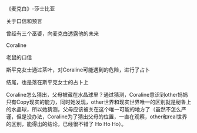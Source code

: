 《麦克白》-莎士比亚

关于口信和预言

曾经有三个巫婆，向麦克白透露他的未来

Coraline

老鼠的口信

斯平克女士通过茶叶，对Coraline可能遇到的危险，进行了占卜

结尾，也是落在斯平克女士的占卜上

Coraline怎么猜出，父母被藏在水晶球里？通过猜测，Coraline意识到other妈妈只有Copy现实的能力，同时她发现，other世界和现实世界唯一的区别就是秘鲁上的水晶球，所以她猜测，父母应该被关在这个唯一可能的地方了（虽然不怎么严谨，但是没办法，Coraline为了猜出父母的位置，一直在观察，other和real世界的区别，能得出的结论，已经很不错了 Ho Ho Ho）。
